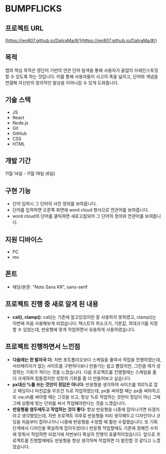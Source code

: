 # BUMPFLICKS

## 프로젝트 URL

[https://jen807.github.io/DaliraMa/#/](https://jen807.github.io/DaliraMa/#/)

## 목적

앱의 핵심 목적은 영단어 기반의 연관 단어 탐색을 통해 사용자가 끝없이 브레인스토밍할 수 있도록 하는 것입니다.
이를 통해 사용자들이 사고의 폭을 넓히고, 단어와 개념을 연결해 자신만의 창의적인 발상을 이어나갈 수 있게 도와줍니다.

## 기술 스택

- JS
- React
- Node.js
- Git
- GitHub
- CSS
- HTML

## 개발 기간

11월 14일 - 11월 19일 (6일)

## 구현 기능

- 단어 입력시 그 단어의 사전 정의를 보여줍니다.
- 단어를 입력하면 오른쪽 화면에 word cloud 형식으로 연관어를 보여줍니다.
- word cloud의 단어를 클릭하면 새로고침되어 그 단어의 정의와 연관어를 보여줍니다.

## 지원 디바이스

- PC
- mo

## 폰트

- 헤딩/본문: "Noto Sans KR", sans-serif

## 프로젝트 진행 중 새로 알게 된 내용

- **cal(), clamp()**: cal()는 기존에 알고있었지만 잘 사용하지 못하였고, clamp()는 이번에 처음 사용해보게 되었습니다. 텍스트의 최소크기, 기본값, 최대크기를 지정할 수 있었는데, 반응형에 맞게 작업하면서 유용하게 사용하였습니다.

## 프로젝트 진행하면서 느낀점

- **다음에는 한 발자국 더**: 저번 포트폴리오보다 스케일을 줄여서 작업을 진행하였는데, 서브페이지가 없는 사이트를 구현하다보니 만들기는 쉽고 빨랐지만, 그만큼 제가 성장하는 기회가 적다는 것을 느꼈습니다. 다음 프로젝트를 진행할때는 스케일을 좀 더 크게하여 힘들겠지만 성장의 기회를 좀 더 만들어보고 싶습니다.
- **px대신 %를 쓰는 것만이 정답은 아니다**: 반응형을 생각하여 사이즈를 100%로 잡고 패딩이나 마진값을 무조건 %로 작업하였는데, px을 써야할 때는 px을 써야하고 또 vw,vh를 써야할 때는 그것을 쓰고, 항상 %로 작업하는 것만이 정답이 아닌 그때그때 상황에 맞는 단위를 써서 작업해야한다는 것을 느꼈습니다.
- **반응형을 염두에두고 작업하는 것이 좋다**: 항상 반응형을 나중에 잡아나가면 되겠지 라고 생각했었는데, 저번 프로젝트 이후로 반응형을 미리 생각해두고 디자인이나 코딩을 처음부터 잡아나가니 나중에 반응형을 수정할 때 훨씬 수월했습니다. 또 기획단계에서 디자인을 확실하게 잡아두었더니 반응형 작업할때도 기존에 정해진 수치에 맞춰서 작업하면 되었기에 저번보다 확실히 진행이 효율적이었습니다. 앞으로 프로젝트를 진행할때에도 반응형을 항상 생각하며 작업하면 더 발전할 것 같다고 느꼈었습니다.
